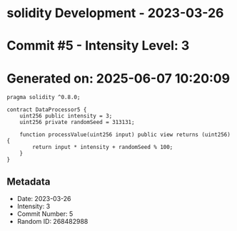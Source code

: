 ﻿# solidity Development - 2023-03-26
# Commit #5 - Intensity Level: 3
# Generated on: 2025-06-07 10:20:09
```solidity
pragma solidity ^0.8.0;

contract DataProcessor5 {
    uint256 public intensity = 3;
    uint256 private randomSeed = 313131;

    function processValue(uint256 input) public view returns (uint256) {
        return input * intensity + randomSeed % 100;
    }
}
```
## Metadata
- Date: 2023-03-26
- Intensity: 3
- Commit Number: 5
- Random ID: 268482988
